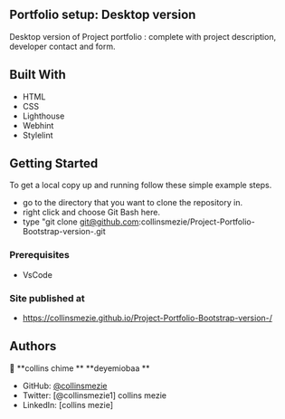## Portfolio setup: Desktop version

Desktop version of Project portfolio :
complete with project description, developer contact and form. 



## Built With

- HTML
- CSS
- Lighthouse
- Webhint
- Stylelint

## Getting Started
To get a local copy up and running follow these simple example steps.

- go to the directory that you want to clone the repository in.
- right click and choose Git Bash here.
- type "git clone git@github.com:collinsmezie/Project-Portfolio-Bootstrap-version-.git

### Prerequisites
- VsCode

### Site published at 
- https://collinsmezie.github.io/Project-Portfolio-Bootstrap-version-/

## Authors
👤 **collins chime **
   **deyemiobaa **

- GitHub: [@collinsmezie](https://github.com/collinsmezie)
- Twitter: [@collinsmezie1] collins mezie
- LinkedIn: [collins mezie]
